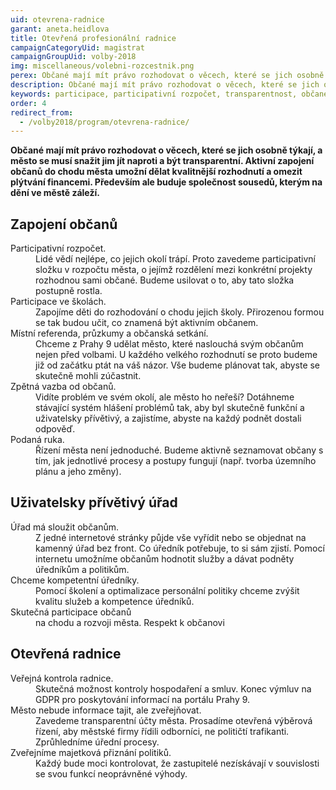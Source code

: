 ```yaml
---
uid: otevrena-radnice
garant: aneta.heidlova
title: Otevřená profesionální radnice
campaignCategoryUid: magistrat
campaignGroupUid: volby-2018
img: miscellaneous/volebni-rozcestnik.png
perex: Občané mají mít právo rozhodovat o věcech, které se jich osobně týkají, a město se musí snažit jim jít naproti a být transparentní.
description: Občané mají mít právo rozhodovat o věcech, které se jich osobně týkají, a město se musí snažit jim jít naproti a být transparentní.
keywords: participace, participativní rozpočet, transparentnost, občané, open data
order: 4
redirect_from:
  - /volby2018/program/otevrena-radnice/
---
```


**Občané mají mít právo rozhodovat o věcech, které se jich osobně týkají, a město se musí snažit jim jít naproti a být transparentní. Aktivní zapojení občanů do chodu města umožní dělat kvalitnější rozhodnutí a omezit plýtvání financemi. Především ale buduje společnost sousedů, kterým na dění ve městě záleží.**

## Zapojení občanů

<dl class="c-program-key-point-list">
    <dt>Participativní rozpočet.</dt>
    <dd>Lidé vědí nejlépe, co jejich okolí trápí. Proto zavedeme participativní složku v rozpočtu města, o jejímž rozdělení mezi konkrétní projekty rozhodnou sami občané. Budeme usilovat o to, aby tato složka postupně rostla.</dd>
    <dt>Participace ve školách.</dt>
    <dd>Zapojíme děti do rozhodování o chodu jejich školy. Přirozenou formou se tak budou učit, co znamená být aktivním občanem.</dd>
    <dt>Místní referenda, průzkumy a občanská setkání.</dt>
    <dd>Chceme z Prahy 9 udělat město, které naslouchá svým občanům nejen před volbami. U každého velkého rozhodnutí se proto budeme již od začátku ptát na váš názor. Vše budeme plánovat tak, abyste se skutečně mohli zúčastnit.</dd>
    <dt>Zpětná vazba od občanů.</dt>
    <dd>Vidíte problém ve svém okolí, ale město ho neřeší? Dotáhneme stávající systém hlášení problémů tak, aby byl skutečně funkční a uživatelsky přívětivý, a zajistíme, abyste na každý podnět dostali odpověď.</dd>
    <dt>Podaná ruka.</dt>
    <dd>Řízení města není jednoduché. Budeme aktivně seznamovat občany s tím, jak jednotlivé procesy a postupy fungují (např. tvorba územního plánu a jeho změny).</dd>
</dl>

## Uživatelsky přívětivý úřad

<dl class="c-program-key-point-list">
    <dt>Úřad má sloužit občanům.</dt>
	<dd>Z jedné internetové stránky půjde vše vyřídit nebo se objednat na kamenný úřad bez front. Co úředník potřebuje, to si sám zjistí. Pomocí internetu umožníme občanům hodnotit služby a dávat podněty úředníkům a politikům. </dd>
    <dt>Chceme kompetentní úředníky.</dt>
    <dd>Pomocí školení a optimalizace personální politiky chceme zvýšit kvalitu služeb a kompetence úředníků.</dd>
	<dt>Skutečná participace občanů</dt>
	<dd>na chodu a rozvoji města. Respekt k občanovi</dd>
</dl>

## Otevřená radnice

<dl class="c-program-key-point-list">
    <dt>Veřejná kontrola radnice.</dt>
	<dd>Skutečná možnost kontroly hospodaření a smluv. Konec výmluv na GDPR pro poskytování informací na portálu Prahy 9.</dd>
	<dt>Město nebude informace tajit, ale zveřejňovat.</dt>
	<dd>Zavedeme transparentní účty města. Prosadíme otevřená výběrová řízení, aby městské firmy řídili odborníci, ne političtí trafikanti. Zprůhledníme úřední procesy.</dd>
	<dt>Zveřejníme majetková přiznání politiků.</dt>
	<dd>Každý bude moci kontrolovat, že zastupitelé nezískávají v souvislosti se svou funkcí neoprávněné výhody.</dd>
</dl>